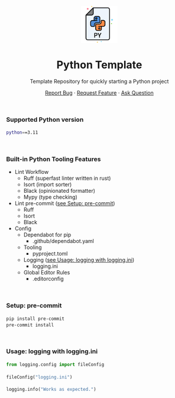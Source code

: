 <div align="center">
    <img height=100 src="https://github.com/seyLu/python-template/blob/main/static/icons/python.png" alt="Python Template Icon">
    <h1>Python Template</h1>
    <p>Template Repository for quickly starting a Python project</p>
    <p>
        <a href="https://github.com/seyLu/python-template/issues/new">Report Bug</a>
        ·
        <a href="https://github.com/seyLu/python-template/issues/new">Request Feature</a>
        ·
        <a href="https://github.com/seyLu/python-template/discussions">Ask Question</a>
    </p>
</div>

<br>

### Supported Python version

```bash
python==3.11
```

<br>

### Built-in Python Tooling Features

- Lint Workflow
    * Ruff (superfast linter written in rust)
    * Isort (import sorter)
    * Black (opinionated formatter)
    * Mypy (type checking)
- Lint pre-commit ([see Setup: pre-commit](#setup-pre-commit))
    * Ruff
    * Isort
    * Black
- Config
    * Dependabot for pip
        - .github/dependabot.yaml
    * Tooling
        - pyproject.toml
    * Logging ([see Usage: logging with logging.ini](#usage-logging-ini))
        - logging.ini
    * Global Editor Rules
        - .editorconfig

<br>
<div id="#setup-pre-commit"></div>

### Setup: pre-commit

```bash
pip install pre-commit
pre-commit install
```

<br>
<div id="#usage-logging-ini"></div>

### Usage: logging with logging.ini

```python
from logging.config import fileConfig

fileConfig("logging.ini")

logging.info("Works as expected.")
```
